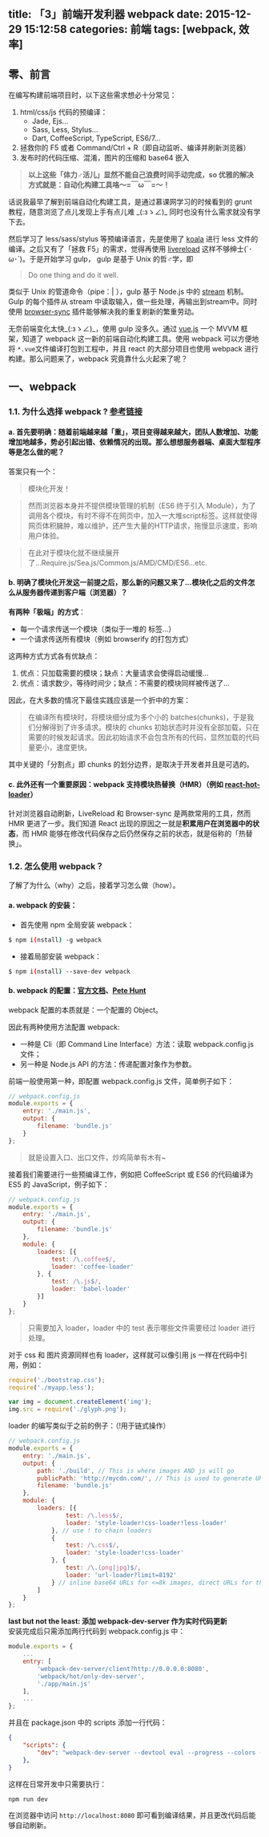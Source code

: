 title: 「3」前端开发利器 webpack
date: 2015-12-29 15:12:58
categories: 前端
tags: [webpack, 效率]
---

## 零、前言
在编写构建前端项目时，以下这些需求想必十分常见：

1. html/css/js 代码的预编译：  
    * Jade, Ejs...
    * Sass, Less, Stylus...
    * Dart, CoffeeScript, TypeScript, ES6/7... 
2. 拯救你的 F5 或者 Command/Ctrl + R（即自动监听、编译并刷新浏览器）
3. 发布时的代码压缩、混淆，图片的压缩和 base64 嵌入

> **以上这些「体力♂活儿」显然不能自己浪费时间手动完成，so 优雅的解决方式就是：自动化构建工具咯～=￣ω￣=～！**

<!-- more -->

话说我最早了解到前端自动化构建工具，是通过慕课网学习的时候看到的 grunt 教程，随意浏览了点儿发现上手有点儿难 \_(:зゝ∠)_ 同时也没有什么需求就没有学下去。  

然后学习了 less/sass/stylus 等预编译语言，先是使用了 [koala](http://koala-app.com/index-zh.html) 进行 less 文件的编译。之后又有了「拯救 F5」的需求，觉得再使用 [livereload](http://livereload.com/) 这样不够绅士(´･ω･`)。于是开始学习 gulp， gulp 是基于 Unix 的哲♂学，即 

> Do one thing and do it well.  

类似于 Unix 的管道命令（pipe：| ），gulp 基于 Node.js 中的 [stream](https://nodejs.org/api/stream.html) 机制。Gulp 的每个插件从 stream 中读取输入，做一些处理，再输出到stream中。同时使用 [browser-sync](https://www.npmjs.com/package/browser-sync) 插件能够解决我的重复刷新的繁重劳动。

无奈前端变化太快\_(:зゝ∠)_，使用 gulp 没多久。通过 [vue.js](http://cn.vuejs.org) 一个 MVVM 框架，知道了 webpack 这一新的前端自动化构建工具。使用 webpack 可以方便地将 `*.vue`文件编译打包到工程中，并且 react 的大部分项目也使用 webpack 进行构建。那么问题来了，webpack 究竟靠什么火起来了呢？

## 一、webpack  

### 1.1. 为什么选择 webpack ? [参考链接](http://webpack.github.io/docs/motivation.html)

#### a. 首先要明确：随着前端越来越「重」，项目变得越来越大，团队人数增加、功能增加地越多，势必引起出错、依赖情况的出现。那么想想服务器端、桌面大型程序等是怎么做的呢？  

答案只有一个：
> 模块化开发！

> 然而浏览器本身并不提供模块管理的机制（ES6 终于引入 Module），为了调用各个模块，有时不得不在网页中，加入一大堆script标签。这样就使得网页体积臃肿，难以维护，还产生大量的HTTP请求，拖慢显示速度，影响用户体验。  

> 在此对于模块化就不继续展开了...Require.js/Sea.js/Common.js/AMD/CMD/ES6...etc.

#### b. 明确了模块化开发这一前提之后，那么新的问题又来了...模块化之后的文件怎么从服务器传递到客户端（浏览器）？  

**有两种「极端」的方式**：  

* 每一个请求传送一个模块（类似于一堆的 <srcipt> 标签...）
* 一个请求传送所有模块（例如 browserify 的打包方式）  

这两种方式方式各有优缺点：  
1. 优点：只加载需要的模块；缺点：大量请求会使得启动缓慢...
2. 优点：请求数少，等待时间少；缺点：不需要的模块同样被传送了...

因此，在大多数的情况下最佳实践应该是一个折中的方案：  
>在编译所有模块时，将模块细分成为多个小的 batches(chunks)，于是我们分解得到了许多请求。模块的 chunks 初始状态时并没有全部加载，只在需要的时候发起请求。因此初始请求不会包含所有的代码，显然加载的代码量更小，速度更快。  

其中关键的「分割点」即 chunks 的划分边界，是取决于开发者并且是可选的。

#### c. 此外还有一个重要原因：webpack 支持**模块热替换（HMR）**（例如 [react-hot-loader](https://github.com/gaearon/react-hot-loader)）  
针对浏览器自动刷新，LiveReload 和 Browser-sync 是两款常用的工具，然而 HMR 更进了一步。我们知道 React 出现的原因之一就是**积累用户在浏览器中的状态**，而 HMR 能够在修改代码保存之后仍然保存之前的状态，就是俗称的「热替换」。
        
### 1.2. 怎么使用 webpack？  
了解了为什么（why）之后，接着学习怎么做（how）。

#### a. webpack 的安装：  
* 首先使用 npm 全局安装 webpack：  

```bash
$ npm i(nstall) -g webpack
```

* 接着局部安装 webpack：  

```bash
$ npm i(nstall) --save-dev webpack
```

#### b. webpack 的配置：[官方文档](http://webpack.github.io/docs/configuration.html)、[Pete Hunt](https://github.com/petehunt/webpack-howto)  
webpack 配置的本质就是：一个配置的 Object。

因此有两种使用方法配置 webpack:

* 一种是 Cli（即 Command Line Interface）方法：读取 webpack.config.js 文件；
* 另一种是 Node.js API 的方法：传递配置对象作为参数。

前端一般使用第一种，即配置 webpack.config.js 文件，简单例子如下：

```javascript
// webpack.config.js
module.exports = {
    entry: './main.js',
    output: {
        filename: 'bundle.js'
    }
};
```

> 就是设置入口、出口文件，炒鸡简单有木有~

接着我们需要进行一些预编译工作，例如把 CoffeeScript 或 ES6 的代码编译为 ES5 的 JavaScript，例子如下：

```javascript
// webpack.config.js
module.exports = {
    entry: './main.js',
    output: {
        filename: 'bundle.js'
    },
    module: {
        loaders: [{
            test: /\.coffee$/,
            loader: 'coffee-loader'
        }, {
            test: /\.js$/,
            loader: 'babel-loader'
        }]
    }
};
```

> 只需要加入 loader，loader 中的 test 表示哪些文件需要经过 loader 进行处理。

对于 css 和 图片资源同样也有 loader，这样就可以像引用 js 一样在代码中引用，例如：

```javascript
require('./bootstrap.css');
require('./myapp.less');

var img = document.createElement('img');
img.src = require('./glyph.png');
```

loader 的编写类似于之前的例子：（!用于链式操作）

```javascript
// webpack.config.js
module.exports = {
    entry: './main.js',
    output: {
        path: './build', // This is where images AND js will go
        publicPath: 'http://mycdn.com/', // This is used to generate URLs to e.g. images
        filename: 'bundle.js'
    },
    module: {
        loaders: [{
                test: /\.less$/,
                loader: 'style-loader!css-loader!less-loader'
            }, // use ! to chain loaders
            {
                test: /\.css$/,
                loader: 'style-loader!css-loader'
            }, {
                test: /\.(png|jpg)$/,
                loader: 'url-loader?limit=8192'
            } // inline base64 URLs for <=8k images, direct URLs for the rest
        ]
    }
};

```

**last but not the least:  添加 webpack-dev-server 作为实时代码更新**  
安装完成后只需添加两行代码到 webpack.config.js 中：

```javascript
module.exports = {
    ...
    entry: [
        'webpack-dev-server/client?http://0.0.0.0:8080',
        'webpack/hot/only-dev-server',
        './app/main.js'
    ],
    ...
};
```

并且在 package.json 中的 scripts 添加一行代码：

```json
{
    "scripts": {
        "dev": "webpack-dev-server --devtool eval --progress --colors --hot --content-base build"
    },
}
```

这样在日常开发中只需要执行：

```bash
npm run dev
```

在浏览器中访问 `http://localhost:8080` 即可看到编译结果，并且更改代码后能够自动刷新。



